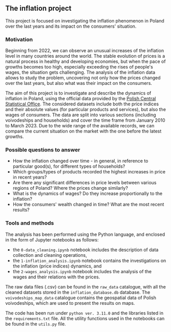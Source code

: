 ## The inflation project

This project is focused on investigating the inflation phenomenon in Poland over the last years and its impact on the consumers' situation.

### Motivation

Beginning from 2022, we can observe an unusual increases of the inflation level in many countries around the world. The stable evolution of prices is a natural process in healthy and developing economies, but when the pace of growths becomes too high, especially exceeding the rises of people's wages, the situation gets challenging. The analysis of the inflation data allows to study the problem, uncovering not only how the prices changed over the last years, but also what was their impact on the consumers.

The aim of this project is to investigate and describe the dynamics of inflation in Poland, using the official data provided by the [Polish Central Statistical Office](https://stat.gov.pl/en/). The considered datasets include both the price indices and their absolute values (for particular products and services), but also the wages of consumers. The data are split into various sections (including voivodeships and households) and cover the time frame from January 2010 to March 2023. Due to the wide range of the available records, we can compare the current situation on the market with the one before the latest growths.

### Possible questions to answer

* How the inflation changed over time - in general, in reference to particular good(s), for different types of households?
* Which groups/types of products recorded the highest increases in price in recent years?
* Are there any significant differences in price levels between various regions of Poland? Where the prices change similarly?
* What is the dynamics of wages? Do they increase proportionally to the inflation?
* How the consumers' wealth changed in time? What are the most recent results?

### Tools and methods

The analysis has been performed using the Python language, and enclosed in the form of Jupyter notebooks as follows:

* the `0-data_cleaning.ipynb` notebook includes the description of data collection and cleaning operations,
* the `1-inflation_analysis.ipynb` notebook contains the investigations on the inflation (price indices) dynamics, and
* the `2-wages_analysis.ipynb` notebook includes the analysis of the wages and their relations with the prices.

The raw data files (.csv) can be found in the `raw_data` catalogue, with all the cleaned datasets stored in the `inflation_database.db` database. The `voivodeships_map_data` catalogue contains the geospatial data of Polish voivodeships, which are used to present the results on maps.

The code has been run under `python ver. 3.11.0` and the libraries listed in the `requirements.txt` file. All the utility functions used in the notebooks can be found in the `utils.py` file.
